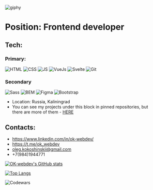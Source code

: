 <!-- ![giphy](https://user-images.githubusercontent.com/37953498/115956178-b4836f00-a53e-11eb-97da-17c8b1b3bf26.gif) -->
![giphy](https://user-images.githubusercontent.com/37953498/123493902-5cadd500-d661-11eb-9164-ce3aed61d168.gif)


# Position: Frontend developer

## Tech:

### Primary: 
![HTML](https://img.shields.io/badge/-HTML-454443?style=for-the-badge&logo=html5)
![CSS](https://img.shields.io/badge/-CSS-454443?style=for-the-badge&logo=css3)
![JS](https://img.shields.io/badge/-JS-454443?style=for-the-badge&logo=javascript)
![VueJs](https://img.shields.io/badge/-VueJS-454443?style=for-the-badge&logo=vue.js)
![Svelte](https://img.shields.io/badge/-Svelte-454443?style=for-the-badge&logo=svelte)
![Git](https://img.shields.io/badge/-git-454443?style=for-the-badge&logo=git)
<!-- ![ReactJs](https://img.shields.io/badge/-ReactJs-454443?style=for-the-badge&logo=React) -->

### Secondary
![Sass](https://img.shields.io/badge/-Sass-454443?style=for-the-badge&logo=sass)
![BEM](https://img.shields.io/badge/-bem-454443?style=for-the-badge&logo=BEM)
![Figma](https://img.shields.io/badge/-figma-454443?style=for-the-badge&logo=figma)
![Bootstrap](https://img.shields.io/badge/-Bootstrap-454443?style=for-the-badge&logo=bootstrap)


 * Location: Russia, Kaliningrad
 * You can see my projects under this block in pinned repositories, but there are more of them - [HERE](https://github.com/ok-webdev?tab=repositories)
## Contacts:
- https://www.linkedin.com/in/ok-webdev/
- https://t.me/ok_webdev
- oleg.kokoshinskii@gmail.com
- +7(984)1944771

[![OK-webdev's GitHub stats](https://github-readme-stats.vercel.app/api?username=ok-webdev&show_icons=true&theme=tokyonight)](https://github.com/anuraghazra/github-readme-stats)

[![Top Langs](https://github-readme-stats.vercel.app/api/top-langs/?username=ok-webdev&show_icons=true&theme=tokyonight&layout=compact)](https://github.com/anuraghazra/github-readme-stats)

![Codewars](https://www.codewars.com/users/ok-webdev/badges/small)
<!--
**ok-webdev/ok-webdev** is a ✨ _special_ ✨ repository because its `README.md` (this file) appears on your GitHub profile.

Here are some ideas to get you started:

- 🔭 I’m currently working on ...
- 🌱 I’m currently learning ...
- 👯 I’m looking to collaborate on ...
- 🤔 I’m looking for help with ...
- 💬 Ask me about ...
- 📫 How to reach me: ...
- 😄 Pronouns: ...
- ⚡ Fun fact: ...
-->
